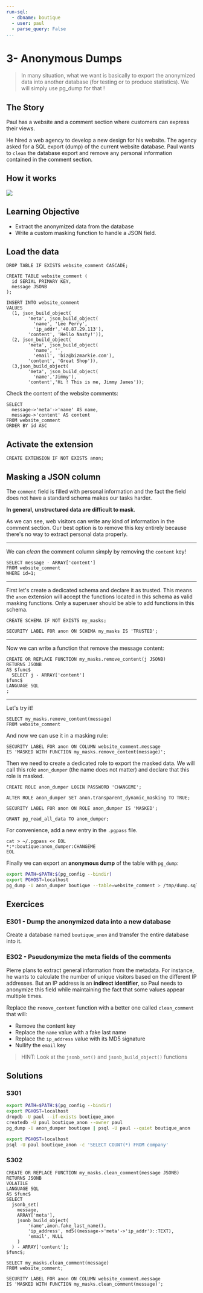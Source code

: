 ```yaml
---
run-sql:
  - dbname: boutique
  - user: paul
  - parse_query: False
...
```


# 3- Anonymous Dumps

> In many situation, what we want is basically to export the anonymized
> data into another database (for testing or to produce statistics).
> We will simply use pg_dump for that !

## The Story

Paul has a website and a comment section where customers can express
their views.

He hired a web agency to develop a new design for his website. The
agency asked for a SQL export (dump) of the current website database.
Paul wants to `clean` the database export and remove any personal
information contained in the comment section.

## How it works

![](../images/anon-Dump.drawio.png)

## Learning Objective

-   Extract the anonymized data from the database
-   Write a custom masking function to handle a JSON field.

## Load the data

``` run-postgres
DROP TABLE IF EXISTS website_comment CASCADE;

CREATE TABLE website_comment (
  id SERIAL PRIMARY KEY,
  message JSONB
);
```


``` run-postgres
INSERT INTO website_comment
VALUES
  (1, json_build_object(
        'meta', json_build_object(
          'name', 'Lee Perry',
          'ip_addr','40.87.29.113'),
        'content', 'Hello Nasty!')),
  (2, json_build_object(
        'meta', json_build_object(
          'name', '',
          'email', 'biz@bizmarkie.com'),
        'content', 'Great Shop')),
  (3,json_build_object(
        'meta', json_build_object(
          'name','Jimmy'),
        'content','Hi ! This is me, Jimmy James'));
```

Check the content of the website comments:

``` run-postgres
SELECT
  message->'meta'->'name' AS name,
  message->'content' AS content
FROM website_comment
ORDER BY id ASC
```

## Activate the extension

``` run-postgres
CREATE EXTENSION IF NOT EXISTS anon;
```

## Masking a JSON column

The `comment` field is filled with personal information and the fact
the field does not have a standard schema makes our tasks harder.

**In general, unstructured data are difficult to mask**.

As we can see, web visitors can write any kind of information in the
comment section. Our best option is to remove this key entirely because
there's no way to extract personal data properly.


------------------------------------------------------------------------

We can *clean* the comment column simply by removing the `content`
key!

``` run-postgres
SELECT message - ARRAY['content']
FROM website_comment
WHERE id=1;
```

------------------------------------------------------------------------

First let's create a dedicated schema and declare it as trusted. This
means the `anon` extension will accept the functions located in this
schema as valid masking functions. Only a superuser should be able to
add functions in this schema.


``` run-postgres
CREATE SCHEMA IF NOT EXISTS my_masks;

SECURITY LABEL FOR anon ON SCHEMA my_masks IS 'TRUSTED';
```


------------------------------------------------------------------------

Now we can write a function that remove the message content:

``` run-postgres
CREATE OR REPLACE FUNCTION my_masks.remove_content(j JSONB)
RETURNS JSONB
AS $func$
  SELECT j - ARRAY['content']
$func$
LANGUAGE SQL
;
```


------------------------------------------------------------------------

Let's try it!

``` run-postgres
SELECT my_masks.remove_content(message)
FROM website_comment
```



And now we can use it in a masking rule:

``` run-postgres
SECURITY LABEL FOR anon ON COLUMN website_comment.message
IS 'MASKED WITH FUNCTION my_masks.remove_content(message)';
```

Then we need to create a dedicated role to export the masked data. We will call
this role `anon_dumper` (the name does not matter) and declare that this role
is masked.

``` run-postgres
CREATE ROLE anon_dumper LOGIN PASSWORD 'CHANGEME';

ALTER ROLE anon_dumper SET anon.transparent_dynamic_masking TO TRUE;

SECURITY LABEL FOR anon ON ROLE anon_dumper IS 'MASKED';

GRANT pg_read_all_data TO anon_dumper;
```

For convenience, add a new entry in the `.pgpass` file.

``` console
cat > ~/.pgpass << EOL
*:*:boutique:anon_dumper:CHANGEME
EOL
```

Finally we can export an **anonymous dump** of the table with `pg_dump`:


``` bash
export PATH=$PATH:$(pg_config --bindir)
export PGHOST=localhost
pg_dump -U anon_dumper boutique --table=website_comment > /tmp/dump.sql
```

## Exercices

### E301 - Dump the anonymized data into a new database

Create a database named `boutique_anon` and transfer the entire
database into it.

### E302 - Pseudonymize the meta fields of the comments

Pierre plans to extract general information from the metadata. For
instance, he wants to calculate the number of unique visitors based on
the different IP addresses. But an IP address is an **indirect
identifier**, so Paul needs to anonymize this field while maintaining
the fact that some values appear multiple times.

Replace the `remove_content` function with a better one called
`clean_comment` that will:

-   Remove the content key
-   Replace the `name` value with a fake last name
-   Replace the `ip_address` value with its MD5 signature
-   Nullify the `email` key

> HINT: Look at the `jsonb_set()` and `jsonb_build_object()` functions

## Solutions

### S301

``` bash
export PATH=$PATH:$(pg_config --bindir)
export PGHOST=localhost
dropdb -U paul --if-exists boutique_anon
createdb -U paul boutique_anon --owner paul
pg_dump -U anon_dumper boutique | psql -U paul --quiet boutique_anon
```

``` bash
export PGHOST=localhost
psql -U paul boutique_anon -c 'SELECT COUNT(*) FROM company'
```

### S302

```run-postgres
CREATE OR REPLACE FUNCTION my_masks.clean_comment(message JSONB)
RETURNS JSONB
VOLATILE
LANGUAGE SQL
AS $func$
SELECT
  jsonb_set(
    message,
    ARRAY['meta'],
    jsonb_build_object(
        'name',anon.fake_last_name(),
        'ip_address', md5((message->'meta'->'ip_addr')::TEXT),
        'email', NULL
    )
  ) - ARRAY['content'];
$func$;
```

``` run-postgres
SELECT my_masks.clean_comment(message)
FROM website_comment;
```

``` run-postgres
SECURITY LABEL FOR anon ON COLUMN website_comment.message
IS 'MASKED WITH FUNCTION my_masks.clean_comment(message)';
```
